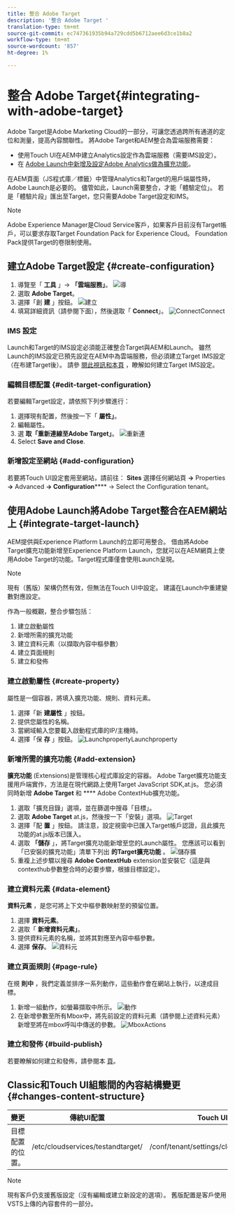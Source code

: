 ```yaml
---
title: 整合 Adobe Target
description: '整合 Adobe Target '
translation-type: tm+mt
source-git-commit: ec747361935b94a729cdd5b6712aee6d3ce1b8a2
workflow-type: tm+mt
source-wordcount: '857'
ht-degree: 1%

---
```



# 整合 Adobe Target{#integrating-with-adobe-target}

Adobe Target是Adobe Marketing Cloud的一部分，可讓您透過跨所有通道的定位和測量，提高內容關聯性。 將Adobe Target和AEM整合為雲端服務需要：

* 使用Touch UI在AEM中建立Analytics設定作為雲端服務（需要IMS設定）。
* 在 [Adobe Launch中新增及設定Adobe Analytics做為擴充功能](https://docs.adobe.com/content/help/en/launch/using/intro/get-started/quick-start.html)。

在AEM頁面（JS程式庫／標籤）中管理Analytics和Target的用戶端屬性時，Adobe Launch是必要的。 儘管如此，Launch需要整合，才能「體驗定位」。 若是「體驗片段」匯出至Target，您只需要Adobe Target設定和IMS。

>[!NOTE]
>
>Adobe Experience Manager是Cloud Service客戶，如果客戶目前沒有Target帳戶，可以要求存取Target Foundation Pack for Experience Cloud。 Foundation Pack提供Target的卷限制使用。

## 建立Adobe Target設定 {#create-configuration}

1. 導覽至「 **工具** 」→ **「雲端服務」**。
   ![導](assets/cloudservice.png "覽")
2. 選取 **Adobe Target**。
3. 選擇「創 **建** 」按鈕。
   ![建立](assets/tenant.png "建立")
4. 填寫詳細資訊（請參閱下面），然後選取「 **Connect**」。
   ![](assets/open_screen.png "ConnectConnect")

### IMS 設定

Launch和Target的IMS設定必須能正確整合Target與AEM和Launch。 雖然Launch的IMS設定已預先設定在AEM中為雲端服務，但必須建立Target IMS設定（在布建Target後）。 請參 [閱此視訊](https://helpx.adobe.com/experience-manager/kt/sites/using/aem-sites-target-standard-technical-video-understand.html)[和本頁](https://docs.adobe.com/content/help/en/experience-manager-65/administering/integration/integration-ims-adobe-io.html) ，瞭解如何建立Target IMS設定。

### 編輯目標配置 {#edit-target-configuration}

若要編輯Target設定，請依照下列步驟進行：

1. 選擇現有配置，然後按一下「 **屬性」**。
2. 編輯屬性。
3. 選 **取「重新連線至Adobe Target」**。
   ![重新連](assets/edit_config_page.png "接重新連接")
4. Select **Save and Close**.

### 新增設定至網站 {#add-configuration}

若要將Touch UI設定套用至網站，請前往： **Sites** 選擇任何網站頁 **→** Properties **→** Advanced **→ Configuration****** → Select the Configuration tenant。

## 使用Adobe Launch將Adobe Target整合在AEM網站上 {#integrate-target-launch}

AEM提供與Experience Platform Launch的立即可用整合。 借由將Adobe Target擴充功能新增至Experience Platform Launch，您就可以在AEM網頁上使用Adobe Target的功能。Target程式庫僅會使用Launch呈現。

>[!NOTE]
>
>現有（舊版）架構仍然有效，但無法在Touch UI中設定。 建議在Launch中重建變數對應設定。

作為一般概觀，整合步驟包括：

1. 建立啟動屬性
2. 新增所需的擴充功能
3. 建立資料元素（以擷取內容中樞參數）
4. 建立頁面規則
5. 建立和發佈

### 建立啟動屬性 {#create-property}

屬性是一個容器，將填入擴充功能、規則、資料元素。

1. 選擇「新 **建屬性** 」按鈕。
2. 提供您屬性的名稱。
3. 當網域輸入您要載入啟動程式庫的IP/主機時。
4. 選擇「保 **存** 」按鈕。
   ![LaunchpropertyLaunchproperty](assets/properties_newproperty.png "")

### 新增所需的擴充功能 {#add-extension}

**擴充功能** (Extensions)是管理核心程式庫設定的容器。 Adobe Target擴充功能支援用戶端實作，方法是在現代網路上使用Target JavaScript SDK,at.js。 您必須同時新增 **Adobe Target** 和 **** Adobe ContextHub擴充功能。

1. 選取「擴充目錄」選項，並在篩選中搜尋「目標」。
2. 選取 **Adobe Target** at.js，然後按一下「安裝」選項。
   ![Target](assets/search_ext.png "SearchTarget搜尋")
3. 選擇「配 **置** 」按鈕。 請注意，設定視窗中已匯入Target帳戶認證，且此擴充功能的at.js版本已匯入。
4. 選取 **「儲存** 」，將Target擴充功能新增至您的Launch屬性。 您應該可以看到「已安裝的擴充功能」清單下列出 **的Target擴充功能** 。
   ![儲存擴](assets/configure_extension.png "充功能儲存擴充功能")
5. 重複上述步驟以搜尋 **Adobe ContextHub** extension並安裝它（這是與contexthub參數整合時的必要步驟，根據目標設定）。

### 建立資料元素 {#data-element}

**資料元素** ，是您可將上下文中樞參數映射至的預留位置。

1. 選擇 **資料元素**。
2. 選取「 **新增資料元素」**。
3. 提供資料元素的名稱，並將其對應至內容中樞參數。
4. 選擇 **保存**。
   ![資料元](assets/data_elem.png "素資料元素")

### 建立頁面規則 {#page-rule}

在規 **則中** ，我們定義並排序一系列動作，這些動作會在網站上執行，以達成目標。

1. 新增一組動作，如螢幕擷取中所示。
   ![動作](assets/rules.png "動作")
2. 在新增參數至所有Mbox中，將先前設定的資料元素（請參閱上述資料元素）新增至將在mbox呼叫中傳送的參數。
   ![MboxActions](assets/map_data.png "")

### 建立和發佈 {#build-publish}

若要瞭解如何建立和發佈，請參閱本 [頁](https://docs.adobe.com/content/help/en/experience-manager-learn/aem-target-tutorial/aem-target-implementation/using-launch-adobe-io.html)。

## Classic和Touch UI組態間的內容結構變更 {#changes-content-structure}

| **變更** | **傳統UI配置** | **Touch UI設定** | **後果** |
|---|---|---|---|
| 目標配置的位置。 | /etc/cloudservices/testandtarget/ | /conf/tenant/settings/cloudservices/target | 先前的多個組態都存在於/etc/cloudservices/testandtarget下，但現在單一組態將存在於租用戶下。 |

>[!NOTE]
>
>現有客戶仍支援舊版設定（沒有編輯或建立新設定的選項）。 舊版配置是客戶使用VSTS上傳的內容套件的一部分。
